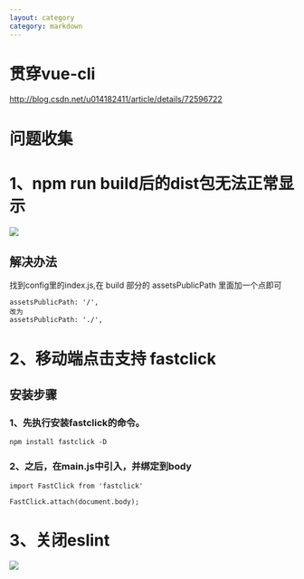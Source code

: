 ```yaml
---
layout: category
category: markdown
---
```


# 贯穿vue-cli 
http://blog.csdn.net/u014182411/article/details/72596722

# 问题收集

# 1、npm run build后的dist包无法正常显示
<img src="../assets/vue-build-error.png"/>

## 解决办法
找到config里的index.js,在 build 部分的 assetsPublicPath 里面加一个点即可

```
assetsPublicPath: '/',
改为
assetsPublicPath: './',
```

# 2、移动端点击支持 fastclick

## 安装步骤
### 1、先执行安装fastclick的命令。
```
npm install fastclick -D
```
### 2、之后，在main.js中引入，并绑定到body
```
import FastClick from 'fastclick'

FastClick.attach(document.body);
```

# 3、关闭eslint
<img src="../assets/vue-cli-close-eslint.png"/>